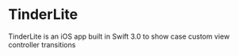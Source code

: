 # TinderLite
TinderLite is an iOS app built in Swift 3.0 to show case custom view controller transitions
